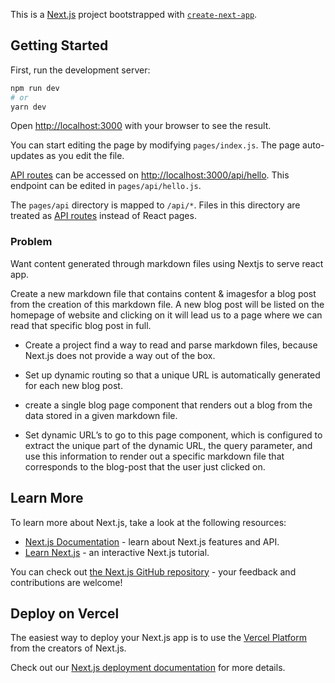 This is a [Next.js](https://nextjs.org/) project bootstrapped with [`create-next-app`](https://github.com/vercel/next.js/tree/canary/packages/create-next-app).

## Getting Started

First, run the development server:

```bash
npm run dev
# or
yarn dev
```

Open [http://localhost:3000](http://localhost:3000) with your browser to see the result.

You can start editing the page by modifying `pages/index.js`. The page auto-updates as you edit the file.

[API routes](https://nextjs.org/docs/api-routes/introduction) can be accessed on [http://localhost:3000/api/hello](http://localhost:3000/api/hello). This endpoint can be edited in `pages/api/hello.js`.

The `pages/api` directory is mapped to `/api/*`. Files in this directory are treated as [API routes](https://nextjs.org/docs/api-routes/introduction) instead of React pages.

### Problem
 
Want content generated through markdown files using Nextjs to serve react app. 

Create a new markdown file that contains content & imagesfor a  blog post from the creation of this markdown file.
A new blog post will be listed on the homepage of website and clicking on it will lead us to a page where we can read that specific blog post in full.

- Create a project find a way to read and parse markdown files, because Next.js does not provide a way out of the box. 

- Set up dynamic routing so that a unique URL is automatically generated for each new blog post. 
- create a single blog page component that renders out a blog from the data stored in a given markdown file. 
- Set dynamic URL’s to go to this page component, which is configured to extract the unique part of the dynamic URL, the query parameter, and use this information to render out a specific markdown file that corresponds to the blog-post that the user just clicked on.

## Learn More

To learn more about Next.js, take a look at the following resources:

- [Next.js Documentation](https://nextjs.org/docs) - learn about Next.js features and API.
- [Learn Next.js](https://nextjs.org/learn) - an interactive Next.js tutorial.

You can check out [the Next.js GitHub repository](https://github.com/vercel/next.js/) - your feedback and contributions are welcome!

## Deploy on Vercel

The easiest way to deploy your Next.js app is to use the [Vercel Platform](https://vercel.com/new?utm_medium=default-template&filter=next.js&utm_source=create-next-app&utm_campaign=create-next-app-readme) from the creators of Next.js.

Check out our [Next.js deployment documentation](https://nextjs.org/docs/deployment) for more details.
